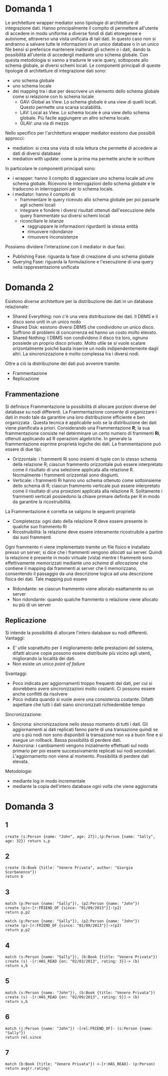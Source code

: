 # Domanda 1

Le architetture wrapper mediator sono tipologie di architetture di integrazione dati. Hanno principalmente il compito di permettere all'utente di accedere in modo uniforme a diverse fondi di dati etoregenee e autonome, attraverso una vista unificata di tali dati.
In questo caso non si andranno a salvare tutte le informazioni in un unico database o in un unico file bensì si preferisce mantenere inalterati gli schemi o i dati, dando la possibilità all'utente di accedergli mediante uno schema globale. Con questa metodologia si vanno a tradurre le varie query, sottoposte allo schema globale, ai diversi schemi locali.
Le componenti principali di queste tipologie di architetture di integrazione dati sono:

- uno schema globale
- uno schema locale
- dei mapping tra i due per descrivere un elemento dello schema globale come si relazione con lo schema locale
  - GAV: Global as View. Lo schema globale è una view di quelli locali. Questo permette una scarsa scalabilità.
  - LAV: Local as View. Lo schema locale è una view dello schema globale. Più facile aggiungere un altro schema locale.
  - GLAV: una via di mezzo

Nello specifico per l'architettura wrapper mediator esistono due possibili approcci:

- mediation: si crea una vista di sola lettura che permette di accedere ai dati di diversi database
- mediation with update: come la prima ma permette anche le scritture

In particolare le componenti principali sono:

- i wrapper: hanno il compito di agganciare uno schema locale ad uno schema globale. Ricevono le interrogazioni dello schema globale e le traducono in interrogazioni per lo schema locale.
- i mediator: hanno il compito di
  - frammentare le query ricevuto allo schema globale per poi passarle agli schemi locali
  - integrare e fondere i diversi risultati ottenuti dall'esecuzione delle query frammentate sui diversi schemi locali
  - riconciliare le istanze
    - raggruppare le informazioni rigurdanti la stessa entità
    - rimuovere ridondanze
    - rimuovere inconsistenze

Possiamo dividere l'interazione con il mediator in due fasi:

- Publishing Fase: riguarda la fase di creazione di uno schema globale
- Querying Fase: riguarda la formulazione e l'esecuzione di una query nella rappresentazione unificata

# Domanda 2

Esistono diverse architetture per la distribuzione dei dati in un database relazionale:

- Shared Everything: non c'è una vera distribuzione dei dati. Il DBMS e il disco sono uniti in un unico nodo
- Shared Disk: esistono diversi DBMS che condividono un unico disco. Soffrono di problemi di concorrenza ed hanno un costo molto elevato.
- Shared Nothing: I DBMS non condividono il disco tra loro, ognuno possiede un proprio disco privato. Molto utile se si vuole scalare orizontalmente poiché basta inserire un nodo indipendentemente dagli altri. La sincronizzazione è molto complessa tra i diversi nodi.

Oltre a ciò la distribuzione dei dati può avvenire tramite:

- Frammentazione
- Replicazione

## Frammentazione

Si definisce Frammentazione la possibilità di allocare porzioni diverse del database su nodi differenti. La Frammentazione consente di organizzare i dati in modo tale da garantire una loro distribuzione efficiente e ben organizzata . Questa tecnica è applicabile solo se la distribuzione dei dati viene pianificata a priori. Considerando una Frammentazione **R**; la sua frammentazione consiste nel determinare un certo numero di frammenti **Ri**, ottenuti applicando ad R operazioni algebriche. In generale la frammentazione esprime proprietà logiche dei dati. La frammentazione può essere di due tipi.

- Orizzontale: i frammenti Ri sono insiemi di tuple con lo stesso schema della relazione R; ciascun frammento orizzontale può essere interpretato come il risultato di una selezione applicata alla relazione R. Normalmente i frammenti orizzontali sono disgiunti.
- Verticale: i frammenti Ri hanno uno schema ottenuto come sottoinsieme dello schema di R; ciascun frammento verticale può essere interpretato come il risultato di una proiezioni applicata alla relazione R. Solitamente i frammenti verticali possiedono la chiave primare definita per R in modo da garantire la ricostruibilità.

La Frammentazione è corretta se valgono le seguenti proprietà:

- Completezza: ogni dato della relazione R deve essere presente in qualche suo frammento Ri
- Ricostruibilità: la relazione deve essere interamente ricostruibile a partire dai suoi frammenti

Ogni frammento ri viene implementato tramite un file fisico e installato presso un server; si dice che i frammenti vengono _allocati_ sui server. Quindi la relazione è presente in modo virtuale (vista) mentre i frammenti sono effettivamente memorizzati mediante uno _schema di allocazione_ che contiene il mapping dai frammenti ai server che li memorizzano, consentendo il passaggio da una descrizione logica ad una descrizione fisica dei dati. Tale mapping può essere

- Ridondante: se ciascun frammento viene allocato esattamente su un server
- Non ridondante: quando qualche frammento o relazione viene allocato su più di un server

## Replicazione

Si intende la possibilità di allocare l'intero database su nodi differenti.
Vantaggi:

- E' utile soprattutto per il miglioramento delle prestazioni del sistema, difatti alcune copie possono essere distribuite più vicino agli utenti, migliorando la località dei dati.
- Non esiste un unico _point of failure_

Svantaggi:

- Poco indicata per aggiornamenti troppo frequenti dei dati, per cui si dovrebbero avere sincronizzazioni molto costanti. Ci possono essere anche conflitti da risolvere
- Poco indiata quando si vuole avere una consistenza costante. Difatti aspettare che tutti i dati siano sincronizzati richiederebbe tempo

Sincronizzazione:

- Sincrona: sincronizzazione nello stesso momento di tutti i dati. Gli aggiornamenti ai dati replicati fanno parte di una transazione quindi se uno o più nodi non sono disponibili la transazione non va a buon fine e si esegue un rollback. Bassa possibilità di perdere dati.
- Asincrona: i cambiamenti vengono inizialmente effettuati sul nodo primario per poi essere successivamente replicati sui nodi secondari. L'aggiornamento non viene al momento. Possibilità di perdere dati elevata.

Metodologie:

- mediante log in modo incrementale
- mediante la copia dell'intero database ogni volta che viene aggiornata

# Domanda 3

## 1

```
create (s:Person {name: "John", age: 27}),(p:Person {name: "Sally", age: 32}) return s,p
```

## 2

```
create (b:Book {title: "Venere Privata", author: "Giorgio Scerbanenco"})
return b
```

## 3

```
match (p:Person {name: "Sally"}), (p2:Person {name: "John"})
create (p)<-[r:FRIEND_OF {since: "01/09/2013"}]-(p2)
return p,p2
```

```
match (p:Person {name: "Sally"}), (p2:Person {name: "John"})
create (p)-[r:FRIEND_OF {since: "01/09/2013"}]->(p2)
return p,p2
```

## 4

```
match (s:Person {name: "Sally"}), (b:Book {title: "Venere Privata"})
create (s) -[r:HAS_READ {on: "02/03/2013", rating: 3}]-> (b)
return s,b
```

## 5

```
match (s:Person {name: "John"}), (b:Book {title: "Venere Privata"})
create (s) -[r:HAS_READ {on: "02/09/2013", rating: 5}]-> (b)
return s,b
```

## 6

```
match (j:Person {name: "John"}) -[rel:FRIEND_OF]- (s:Person {name: "Sally"})
return rel.since
```

## 7

```
match (b:Book {title: "Venere Privata"}) <-[r:HAS_READ]- (p:Person)
return avg(r.rating)
```

